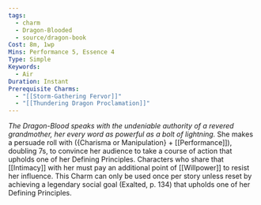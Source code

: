 ```yaml
---
tags:
  - charm
  - Dragon-Blooded
  - source/dragon-book
Cost: 8m, 1wp
Mins: Performance 5, Essence 4
Type: Simple
Keywords:
  - Air
Duration: Instant
Prerequisite Charms:
  - "[[Storm-Gathering Fervor]]"
  - "[[Thundering Dragon Proclamation]]"
---
```

*The Dragon-Blood speaks with the undeniable authority of a revered grandmother, her every word as powerful as a bolt of lightning.*
She makes a persuade roll with ({Charisma or Manipulation} + [[Performance]]), doubling 7s, to convince her audience to take a course of action that upholds one of her Defining Principles. Characters who share that [[Intimacy]] with her must pay an additional point of [[Willpower]] to resist her influence. This Charm can only be used once per story unless reset by achieving a legendary social goal (Exalted, p. 134) that upholds one of her Defining Principles. 